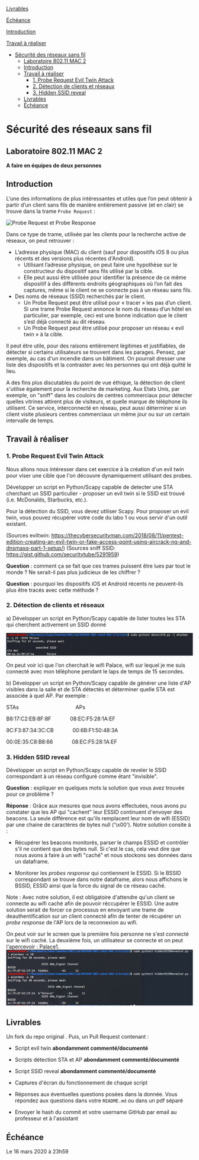 [Livrables](#livrables)

[Échéance](#échéance)

[Introduction](#introduction)

[Travail à réaliser](#travail-à-réaliser)

- [Sécurité des réseaux sans fil](#s%c3%a9curit%c3%a9-des-r%c3%a9seaux-sans-fil)
  - [Laboratoire 802.11 MAC 2](#laboratoire-80211-mac-2)
  - [Introduction](#introduction)
  - [Travail à réaliser](#travail-%c3%a0-r%c3%a9aliser)
    - [1. Probe Request Evil Twin Attack](#1-probe-request-evil-twin-attack)
    - [2. Détection de clients et réseaux](#2-d%c3%a9tection-de-clients-et-r%c3%a9seaux)
    - [3. Hidden SSID reveal](#3-hidden-ssid-reveal)
  - [Livrables](#livrables)
  - [Échéance](#%c3%89ch%c3%a9ance)

# Sécurité des réseaux sans fil

## Laboratoire 802.11 MAC 2

__A faire en équipes de deux personnes__

## Introduction

L’une des informations de plus intéressantes et utiles que l’on peut obtenir à partir d’un client sans fils de manière entièrement passive (et en clair) se trouve dans la trame ``Probe Request`` :

![Probe Request et Probe Response](images/probes.png)

Dans ce type de trame, utilisée par les clients pour la recherche active de réseaux, on peut retrouver :

* L’adresse physique (MAC) du client (sauf pour dispositifs iOS 8 ou plus récents et des versions plus récentes d'Android).
	* Utilisant l’adresse physique, on peut faire une hypothèse sur le constructeur du dispositif sans fils utilisé par la cible.
	* Elle peut aussi être utilisée pour identifier la présence de ce même dispositif à des différents endroits géographiques où l’on fait des captures, même si le client ne se connecte pas à un réseau sans fils.
* Des noms de réseaux (SSID) recherchés par le client.
	* Un Probe Request peut être utilisé pour « tracer » les pas d’un client. Si une trame Probe Request annonce le nom du réseau d’un hôtel en particulier, par exemple, ceci est une bonne indication que le client s’est déjà connecté au dit réseau.
	* Un Probe Request peut être utilisé pour proposer un réseau « evil twin » à la cible.

Il peut être utile, pour des raisons entièrement légitimes et justifiables, de détecter si certains utilisateurs se trouvent dans les parages. Pensez, par exemple, au cas d'un incendie dans un bâtiment. On pourrait dresser une liste des dispositifs et la contraster avec les personnes qui ont déjà quitté le lieu.

A des fins plus discutables du point de vue éthique, la détection de client s'utilise également pour la recherche de marketing. Aux Etats Unis, par exemple, on "sniff" dans les couloirs de centres commerciaux pour détecter quelles vitrines attirent plus de visiteurs, et quelle marque de téléphone ils utilisent. Ce service, interconnecté en réseau, peut aussi déterminer si un client visite plusieurs centres commerciaux un même jour ou sur un certain intervalle de temps.

## Travail à réaliser

### 1. Probe Request Evil Twin Attack

Nous allons nous intéresser dans cet exercice à la création d'un evil twin pour viser une cible que l'on découvre dynamiquement utilisant des probes.

Développer un script en Python/Scapy capable de detecter une STA cherchant un SSID particulier - proposer un evil twin si le SSID est trouvé (i.e. McDonalds, Starbucks, etc.).

Pour la détection du SSID, vous devez utiliser Scapy. Pour proposer un evil twin, vous pouvez récupérer votre code du labo 1 ou vous servir d'un outil existant.

(Sources eviltwin: https://thecybersecurityman.com/2018/08/11/pentest-edition-creating-an-evil-twin-or-fake-access-point-using-aircrack-ng-and-dnsmasq-part-1-setup/)
(Sources sniff SSID: https://gist.github.com/securitytube/5291959)

__Question__ : comment ça se fait que ces trames puissent être lues par tout le monde ? Ne serait-il pas plus judicieux de les chiffrer ?

__Question__ : pourquoi les dispositifs iOS et Android récents ne peuvent-ils plus être tracés avec cette méthode ?


### 2. Détection de clients et réseaux

a) Développer un script en Python/Scapy capable de lister toutes les STA qui cherchent activement un SSID donné

![Preuve detection](images/detectclient_a.png)

On peut voir ici que l'on cherchait le wifi Palace, wifi sur lequel je me suis connecté avec mon téléphone pendant le laps de temps de 15 secondes.

b) Développer un script en Python/Scapy capable de générer une liste d'AP visibles dans la salle et de STA détectés et déterminer quelle STA est associée à quel AP. Par exemple :

STAs &nbsp; &nbsp; &nbsp; &nbsp; &nbsp; &nbsp; &nbsp; &nbsp; &nbsp; &nbsp; &nbsp; &nbsp; &nbsp; &nbsp; &nbsp; &nbsp; &nbsp; &nbsp; &nbsp; APs

B8:17:C2:EB:8F:8F &nbsp; &nbsp; &nbsp; &nbsp; &nbsp; &nbsp; 08:EC:F5:28:1A:EF

9C:F3:87:34:3C:CB &nbsp; &nbsp; &nbsp; &nbsp; &nbsp; &nbsp; 00:6B:F1:50:48:3A

00:0E:35:C8:B8:66 &nbsp; &nbsp; &nbsp; &nbsp; &nbsp; &nbsp; 08:EC:F5:28:1A:EF

### 3. Hidden SSID reveal

Développer un script en Python/Scapy capable de reveler le SSID correspondant à un réseau configuré comme étant "invisible".

__Question__ : expliquer en quelques mots la solution que vous avez trouvée pour ce problème ?

__Réponse__ : Grâce aux mesures que nous avons effectuées, nous avons pu constater que les AP qui "cachent" leur ESSID continuent d'envoyer des beacons. La seule différence est qu'ils remplacent leur nom de wifi (ESSID) par une chaine de caractères de bytes null ('\x00'). Notre solution consite à :
- Récupérer les beacons monitorés, parser le champs ESSID et contrôler s'il ne contient que des bytes null. Si c'est le cas, cela veut dire que nous avons à faire à un wifi "caché" et nous stockons ses données dans un dataframe.

- Monitorer les *probes response* qui contiennent le ESSID. Si le BSSID correspondant se trouve dans notre dataframe, alors nous affichons le BSSID, ESSID ainsi que la force du signal de ce réseau caché.

Note : Avec notre solution, il est obligatoire d'attendre qu'un client se connecte au wifi caché afin de pouvoir réccupérer le ESSID. Une autre solution serait de forcer ce processus en envoyant une trame de deauthentification sur un client connecté afin de tenter de récupérer un *probe response* de l'AP lors de la reconnexion au wifi.

On peut voir sur le screen que la première fois personne ne s'est connecté sur le wifi caché. La deuxième fois, un utilisateur se connecte et on peut l'apercevoir : Palace1.
![Preuve hidden](images/hidden.png)

## Livrables

Un fork du repo original . Puis, un Pull Request contenant :

- Script evil twin __abondamment commenté/documenté__

- Scripts détection STA et AP __abondamment commenté/documenté__

- Script SSID reveal __abondamment commenté/documenté__

- Captures d'écran du fonctionnement de chaque script

-	Réponses aux éventuelles questions posées dans la donnée. Vous répondez aux questions dans votre ```README.md``` ou dans un pdf séparé

-	Envoyer le hash du commit et votre username GitHub par email au professeur et à l'assistant


## Échéance

Le 16 mars 2020 à 23h59
